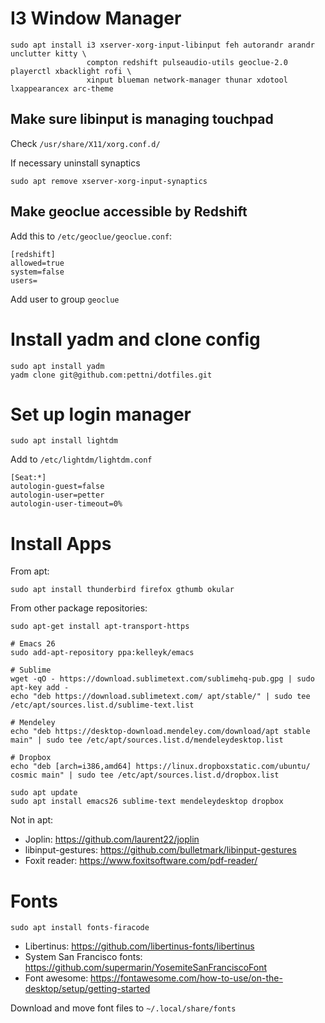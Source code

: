 # I3 Window Manager

```
sudo apt install i3 xserver-xorg-input-libinput feh autorandr arandr unclutter kitty \
                 compton redshift pulseaudio-utils geoclue-2.0 playerctl xbacklight rofi \
                 xinput blueman network-manager thunar xdotool lxappearancex arc-theme 
```

## Make sure libinput is managing touchpad

Check ```/usr/share/X11/xorg.conf.d/```

If necessary uninstall synaptics
```
sudo apt remove xserver-xorg-input-synaptics
```

## Make geoclue accessible by Redshift

Add this to ```/etc/geoclue/geoclue.conf```:
```
[redshift]
allowed=true
system=false
users=
```
Add user to group ```geoclue```

# Install yadm and clone config

```
sudo apt install yadm
yadm clone git@github.com:pettni/dotfiles.git
```

# Set up login manager

```
sudo apt install lightdm
```
Add to ```/etc/lightdm/lightdm.conf``` 
```
[Seat:*]
autologin-guest=false
autologin-user=petter
autologin-user-timeout=0%
```

# Install Apps

From apt:
```
sudo apt install thunderbird firefox gthumb okular
```

From other package repositories:
```
sudo apt-get install apt-transport-https

# Emacs 26
sudo add-apt-repository ppa:kelleyk/emacs

# Sublime
wget -qO - https://download.sublimetext.com/sublimehq-pub.gpg | sudo apt-key add -
echo "deb https://download.sublimetext.com/ apt/stable/" | sudo tee /etc/apt/sources.list.d/sublime-text.list

# Mendeley
echo "deb https://desktop-download.mendeley.com/download/apt stable main" | sudo tee /etc/apt/sources.list.d/mendeleydesktop.list

# Dropbox
echo "deb [arch=i386,amd64] https://linux.dropboxstatic.com/ubuntu/ cosmic main" | sudo tee /etc/apt/sources.list.d/dropbox.list

sudo apt update
sudo apt install emacs26 sublime-text mendeleydesktop dropbox
```

Not in apt:
 - Joplin: https://github.com/laurent22/joplin
 - libinput-gestures: https://github.com/bulletmark/libinput-gestures
 - Foxit reader: https://www.foxitsoftware.com/pdf-reader/

# Fonts

```
sudo apt install fonts-firacode
```

 - Libertinus: https://github.com/libertinus-fonts/libertinus
 - System San Francisco fonts: https://github.com/supermarin/YosemiteSanFranciscoFont
 - Font awesome: https://fontawesome.com/how-to-use/on-the-desktop/setup/getting-started

Download and move font files to ```~/.local/share/fonts```
